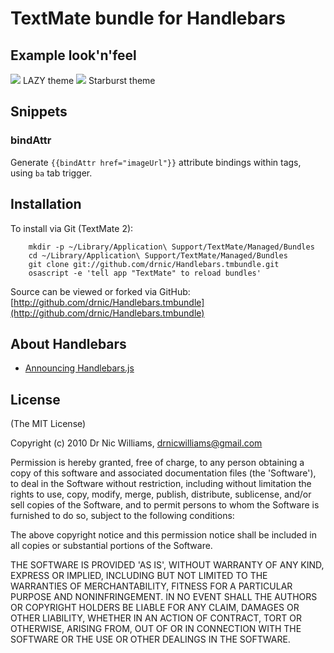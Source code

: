 # TextMate bundle for Handlebars

## Example look'n'feel

<img src="https://img.skitch.com/20110603-g7k1mjph7gg9fdsfbufnp24dim.png">
<caption>LAZY theme</caption>

<img src="https://img.skitch.com/20110603-dkiebmdkq7wbrk97wqph9ggakd.png">
<caption>Starburst theme</caption>

## Snippets

### bindAttr

Generate `{{bindAttr href="imageUrl"}}` attribute bindings within tags, using `ba` tab trigger.

## Installation

To install via Git (TextMate 2):

		mkdir -p ~/Library/Application\ Support/TextMate/Managed/Bundles
		cd ~/Library/Application\ Support/TextMate/Managed/Bundles
		git clone git://github.com/drnic/Handlebars.tmbundle.git
		osascript -e 'tell app "TextMate" to reload bundles'

Source can be viewed or forked via GitHub: [http://github.com/drnic/Handlebars.tmbundle](http://github.com/drnic/Handlebars.tmbundle)

## About Handlebars

* [Announcing Handlebars.js](http://yehudakatz.com/2010/09/09/announcing-handlebars-js/)

## License

(The MIT License)

Copyright (c) 2010 Dr Nic Williams, drnicwilliams@gmail.com

Permission is hereby granted, free of charge, to any person obtaining
a copy of this software and associated documentation files (the
'Software'), to deal in the Software without restriction, including
without limitation the rights to use, copy, modify, merge, publish,
distribute, sublicense, and/or sell copies of the Software, and to
permit persons to whom the Software is furnished to do so, subject to
the following conditions:

The above copyright notice and this permission notice shall be
included in all copies or substantial portions of the Software.

THE SOFTWARE IS PROVIDED 'AS IS', WITHOUT WARRANTY OF ANY KIND,
EXPRESS OR IMPLIED, INCLUDING BUT NOT LIMITED TO THE WARRANTIES OF
MERCHANTABILITY, FITNESS FOR A PARTICULAR PURPOSE AND NONINFRINGEMENT.
IN NO EVENT SHALL THE AUTHORS OR COPYRIGHT HOLDERS BE LIABLE FOR ANY
CLAIM, DAMAGES OR OTHER LIABILITY, WHETHER IN AN ACTION OF CONTRACT,
TORT OR OTHERWISE, ARISING FROM, OUT OF OR IN CONNECTION WITH THE
SOFTWARE OR THE USE OR OTHER DEALINGS IN THE SOFTWARE.
